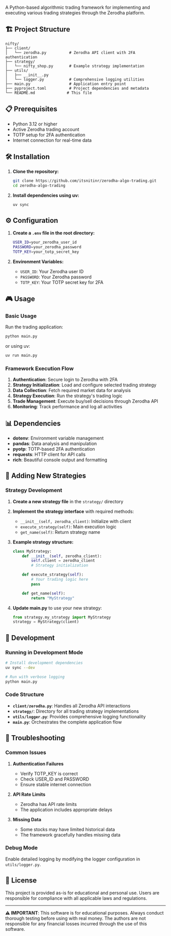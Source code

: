 A Python-based algorithmic trading framework for implementing and executing various trading strategies through the Zerodha platform.

## 🏗️ Project Structure

```
nifty/
├── client/
│   └── zerodha.py          # Zerodha API client with 2FA authentication
├── strategy/
│   └── nifty_shop.py       # Example strategy implementation
├── utils/
│   ├── __init__.py
│   └── logger.py           # Comprehensive logging utilities
├── main.py                 # Application entry point
├── pyproject.toml          # Project dependencies and metadata
└── README.md              # This file
```

## 📋 Prerequisites

- Python 3.12 or higher
- Active Zerodha trading account
- TOTP setup for 2FA authentication
- Internet connection for real-time data

## 🛠️ Installation

1. **Clone the repository:**

   ```bash
   git clone https://github.com/itsnitinr/zerodha-algo-trading.git
   cd zerodha-algo-trading
   ```

2. **Install dependencies using uv:**

   ```bash
   uv sync
   ```

## ⚙️ Configuration

1. **Create a `.env` file in the root directory:**

   ```bash
   USER_ID=your_zerodha_user_id
   PASSWORD=your_zerodha_password
   TOTP_KEY=your_totp_secret_key
   ```

2. **Environment Variables:**
   - `USER_ID`: Your Zerodha user ID
   - `PASSWORD`: Your Zerodha password
   - `TOTP_KEY`: Your TOTP secret key for 2FA

## 🎮 Usage

### Basic Usage

Run the trading application:

```bash
python main.py
```

or using uv:

```bash
uv run main.py
```

### Framework Execution Flow

1. **Authentication**: Secure login to Zerodha with 2FA
2. **Strategy Initialization**: Load and configure selected trading strategy
3. **Data Collection**: Fetch required market data for analysis
4. **Strategy Execution**: Run the strategy's trading logic
5. **Trade Management**: Execute buy/sell decisions through Zerodha API
6. **Monitoring**: Track performance and log all activities

## 📊 Dependencies

- **dotenv**: Environment variable management
- **pandas**: Data analysis and manipulation
- **pyotp**: TOTP-based 2FA authentication
- **requests**: HTTP client for API calls
- **rich**: Beautiful console output and formatting

## 🔧 Adding New Strategies

### Strategy Development

1. **Create a new strategy file** in the `strategy/` directory
2. **Implement the strategy interface** with required methods:

   - `__init__(self, zerodha_client)`: Initialize with client
   - `execute_strategy(self)`: Main execution logic
   - `get_name(self)`: Return strategy name

3. **Example strategy structure:**

   ```python
   class MyStrategy:
       def __init__(self, zerodha_client):
           self.client = zerodha_client
           # Strategy initialization

       def execute_strategy(self):
           # Your trading logic here
           pass

       def get_name(self):
           return "MyStrategy"
   ```

4. **Update main.py** to use your new strategy:
   ```python
   from strategy.my_strategy import MyStrategy
   strategy = MyStrategy(client)
   ```

## 🔧 Development

### Running in Development Mode

```bash
# Install development dependencies
uv sync --dev

# Run with verbose logging
python main.py
```

### Code Structure

- **`client/zerodha.py`**: Handles all Zerodha API interactions
- **`strategy/`**: Directory for all trading strategy implementations
- **`utils/logger.py`**: Provides comprehensive logging functionality
- **`main.py`**: Orchestrates the complete application flow

## 🐛 Troubleshooting

### Common Issues

1. **Authentication Failures**

   - Verify TOTP_KEY is correct
   - Check USER_ID and PASSWORD
   - Ensure stable internet connection

2. **API Rate Limits**

   - Zerodha has API rate limits
   - The application includes appropriate delays

3. **Missing Data**
   - Some stocks may have limited historical data
   - The framework gracefully handles missing data

### Debug Mode

Enable detailed logging by modifying the logger configuration in `utils/logger.py`.

## 📄 License

This project is provided as-is for educational and personal use. Users are responsible for compliance with all applicable laws and regulations.

---

**⚠️ IMPORTANT**: This software is for educational purposes. Always conduct thorough testing before using with real money. The authors are not responsible for any financial losses incurred through the use of this software.
